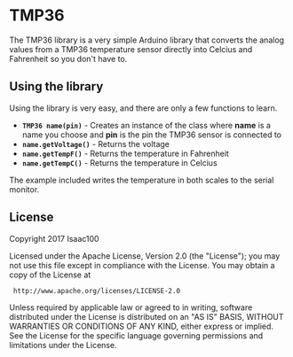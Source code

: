 # TMP36
The TMP36 library is a very simple Arduino library that converts the analog values from a TMP36 temperature sensor directly into Celcius and Fahrenheit so you don't have to.
## Using the library
Using the library is very easy, and there are only a few functions to learn.
 * **`TMP36 name(pin)`** \- Creates an instance of the class where **name** is a name you choose and **pin** is the pin the TMP36 sensor is connected to
 * **`name.getVoltage()`** \- Returns the voltage
 * **`name.getTempF()`** \- Returns the temperature in Fahrenheit
 * **`name.getTempC()`** \- Returns the temperature in Celcius<br />
 
 The example included writes the temperature in both scales to the serial monitor.
## License
 Copyright 2017 Isaac100

   Licensed under the Apache License, Version 2.0 (the "License");
   you may not use this file except in compliance with the License.
   You may obtain a copy of the License at

     http://www.apache.org/licenses/LICENSE-2.0

   Unless required by applicable law or agreed to in writing, software
   distributed under the License is distributed on an "AS IS" BASIS,
   WITHOUT WARRANTIES OR CONDITIONS OF ANY KIND, either express or implied.
   See the License for the specific language governing permissions and
   limitations under the License.
